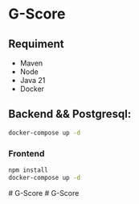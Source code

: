 # G-Score

## Requiment

- Maven
- Node
- Java 21
- Docker

## Backend && Postgresql:

```bash
docker-compose up -d
```

### Frontend

```bash
npm install
docker-compose up -d
```
#   G - S c o r e  
 #   G - S c o r e  
 